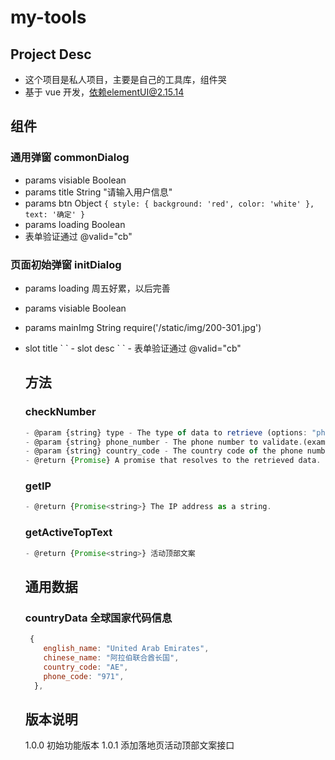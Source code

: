 # my-tools

## Project Desc

- 这个项目是私人项目，主要是自己的工具库，组件哭
- 基于 vue 开发，依赖elementUI@2.15.14

## 组件

### 通用弹窗 commonDialog

- params visiable Boolean
- params title String "请输入用户信息"
- params btn Object
  `{
        style: {
          background: 'red',
          color: 'white'
        },
        text: '确定'
}`
- params loading Boolean
- 表单验证通过 @valid="cb"

### 页面初始弹窗 initDialog

- params loading 周五好累，以后完善
- params visiable Boolean
- params mainImg String require('/static/img/200-301.jpg')

- slot title
  `<template slot="title">
少时诵诗书 <span class="blue"> libai</span> 不急网络挣我钱
</template>
`
- slot desc
  `<template slot="desc">
  少时诵诗书 少时诵诗 少时诵诗书 fas fhasuidfh fsaduifh fgdsufs fsd ui
  <span class="blue"> libai</span>
</template>
`
- 表单验证通过 @valid="cb"

## 方法

### checkNumber

```js
- @param {string} type - The type of data to retrieve (options: "phone","whatsapp").
- @param {string} phone_number - The phone number to validate.(example: "15812341929")
- @param {string} country_code - The country code of the phone number. (example: "CN")
- @return {Promise} A promise that resolves to the retrieved data.
```

### getIP

```js
- @return {Promise<string>} The IP address as a string.
```

### getActiveTopText

```js
- @return {Promise<string>} 活动顶部文案
```

## 通用数据

### countryData 全球国家代码信息

```js
 {
    english_name: "United Arab Emirates",
    chinese_name: "阿拉伯联合酋长国",
    country_code: "AE",
    phone_code: "971",
  },
```

## 版本说明

1.0.0 初始功能版本
1.0.1 添加落地页活动顶部文案接口

